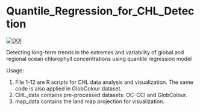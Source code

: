 # Quantile_Regression_for_CHL_Detection
[![DOI](https://zenodo.org/badge/615045673.svg)](https://zenodo.org/badge/latestdoi/615045673)

Detecting long-term trends in the extremes and variability of global and regional ocean chlorophyll concentrations using quantile regression model

Usage:
1. File 1-12 are R scripts for CHL data analysis and visualization. The same code is also applied in GlobColour dataset.
2. CHL_data contains pre-processed datasets: OC-CCI and GlobColour.
3. map_data contains the land map projection for visualization.


